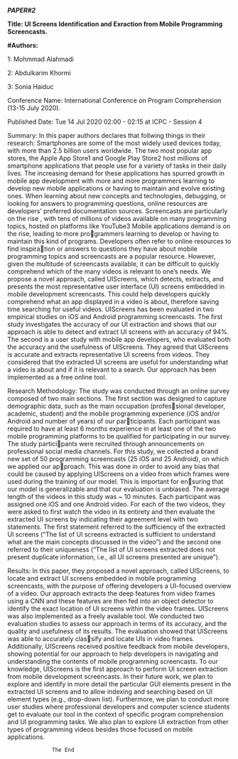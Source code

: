  **_PAPER#2_**

**Title: UI Screens Identification and Exraction from Mobile Programming Screencasts.**

**#Authors:**

1: Mohmmad Alahmadi

2: Abdulkarim Khormi

3: Sonia Haiduc

Conference Name:  International Conference on Program Comprehension (13-15 July 2020).

Published Date: Tue 14 Jul 2020 02:00 - 02:15 at ICPC - Session 4

Summary:
In this paper authors declares that follwing things in their research:
Smartphones are some of the most widely used devices today, with
more than 2.5 billion users worldwide. The two most popular
app stores, the Apple App Store1
and Google Play Store2 host
millions of smartphone applications that people use for a variety
of tasks in their daily lives. The increasing demand for
these applications has spurred growth in mobile app development
with more and more programmers learning to develop new mobile
applications or having to maintain and evolve existing ones.
When learning about new concepts and technologies, debugging,
or looking for answers to programming questions, online resources
are developers’ preferred documentation sources. Screencasts
are particularly on the rise , with tens of millions of
videos available on many programming topics, hosted on platforms
like YouTube3
Mobile applications demand is on the rise, leading to more programmers learning to develop or having to maintain this kind of
programs. Developers often refer to online resources to find inspiration or answers to questions they have about mobile programming
topics and screencasts are a popular resource. However, given the
multitude of screencasts available, it can be difficult to quickly
comprehend which of the many videos is relevant to one’s needs.
We propose a novel approach, called UIScreens, which detects,
extracts, and presents the most representative user interface (UI)
screens embedded in mobile development screencasts. This could
help developers quickly comprehend what an app displayed in a
video is about, therefore saving time searching for useful videos.
UIScreens has been evaluated in two empirical studies on iOS
and Android programming screencasts. The first study investigates
the accuracy of our UI extraction and shows that our approach is
able to detect and extract UI screens with an accuracy of 94%. The
second is a user study with mobile app developers, who evaluated
both the accuracy and the usefulness of UIScreens. They agreed that
UIScreens is accurate and extracts representative UI screens from
videos. They considered that the extracted UI screens are useful for
understanding what a video is about and if it is relevant to a search.
Our approach has been implemented as a free online tool.

Research Methodology:
The study was conducted through an online survey
composed of two main sections. The first section was designed to
capture demographic data, such as the main occupation (professional developer, academic, student) and the mobile programming
experience (iOS and/or Android and number of years) of our participants. Each participant was required to have at least 6 months
experience in at least one of the two mobile programming platforms
to be qualified for participating in our survey. The study participants were recruited through announcements on professional social
media channels.
For this study, we collected a brand new set of 50 programming
screencasts (25 iOS and 25 Android), on which we applied our approach. This was done in order to avoid any bias that could be
caused by applying UIScreens on a video from which frames were
used during the training of our model. This is important for ensuring that our model is generalizable and that our evaluation is
unbiased. The average length of the videos in this study was ~ 10
minutes. Each participant was assigned one iOS and one Android
video. For each of the two videos, they were asked to first watch
the video in its entirety and then evaluate the extracted UI screens
by indicating their agreement level with two statements. The first
statement referred to the sufficiency of the extracted UI screens
(“The list of UI screens extracted is sufficient to understand what
are the main concepts discussed in the video”) and the second one
referred to their uniqueness (“The list of UI screens extracted does
not present duplicate information, i.e., all UI screens presented are
unique”).

Results:
In this paper, they proposed a novel approach, called UIScreens, to
locate and extract UI screens embedded in mobile programming
screencasts, with the purpose of offering developers a UI-focused
overview of a video. Our approach extracts the deep features from
video frames using a CNN and these features are then fed into an
object detector to identify the exact location of UI screens within the
video frames. UIScreens was also implemented as a freely available
tool. We conducted two evaluation studies to assess our approach
in terms of its accuracy, and the quality and usefulness of its results.
The evaluation showed that UIScreens was able to accurately classify and locate UIs in video frames. Additionally, UIScreens received positive feedback from mobile developers, showing potential for
our approach to help developers in navigating and understanding
the contents of mobile programming screencasts. To our knowledge,
UIScreens is the first approach to perform UI screen extraction from
mobile development screencasts.
In their future work, we plan to explore and identify in more detail
the particular GUI elements present in the extracted UI screens and
to allow indexing and searching based on UI element types (e.g.,
drop-down list). Furthermore, we plan to conduct more user studies
where professional developers and computer science students get to
evaluate our tool in the context of specific program comprehension
and UI programming tasks. We also plan to explore UI extraction
from other types of programming videos besides those focused on
mobile applications.


				  The End